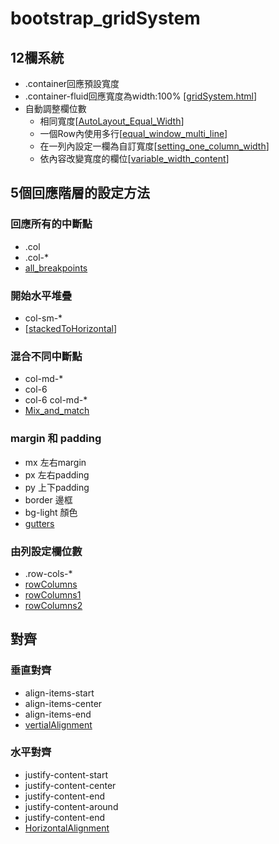 # bootstrap_gridSystem
## 12欄系統
- .container回應預設寬度
- .container-fluid回應寬度為width:100% [[gridSystem.html](gridSystem.html)]
- 自動調整欄位數
	- 相同寬度[[AutoLayout_Equal_Width](AutoLayout_Equal_Width.html)]
	- 一個Row內使用多行[[equal_window_multi_line](equal_window_multi_line.html)]
	- 在一列內設定一欄為自訂寬度[[setting_one_column_width](setting_one_column_width.html)]
	- 依內容改變寬度的欄位[[variable_width_content](variable_width_content.html)]
## 5個回應階層的設定方法
### 回應所有的中斷點 
- .col
- .col-*
- [all_breakpoints](all_breakpoints.html)
### 開始水平堆疊
- col-sm-*
- [[stackedToHorizontal](stackedToHorizontal.html)]

### 混合不同中斷點
- col-md-*
- col-6
- col-6 col-md-*
- [Mix_and_match](Mix_and_match.html)
### margin 和 padding
- mx 左右margin
- px 左右padding
- py 上下padding
- border 邊框
- bg-light 顏色
- [gutters](gutters.html)
### 由列設定欄位數
- .row-cols-*
- [rowColumns](rowColumns.html)
- [rowColumns1](rowColumns1.html)
- [rowColumns2](rowColumns2.html)
## 對齊
### 垂直對齊
- align-items-start
- align-items-center
- align-items-end
- [vertialAlignment](verticalAlignment.html)
### 水平對齊
- justify-content-start
- justify-content-center
- justify-content-end
- justify-content-around
- justify-content-end
- [HorizontalAlignment](HorizontalAlignment.html)